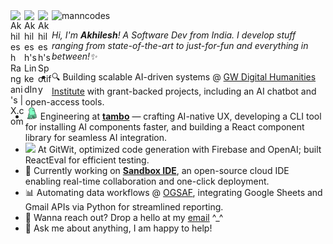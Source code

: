 <a href="https://x.com/heyavi_">
  <img align="left" alt="Akhilesh Rangani's | X.com" width="22px" src="https://cdn.jsdelivr.net/gh/homarr-labs/dashboard-icons/svg/x-light.svg"/>
</a>
<a href="https://www.linkedin.com/in/akhileshrangani/">
  <img align="left" alt="Akhilesh's LinkedIn" width="22px" src="https://cdn.jsdelivr.net/gh/homarr-labs/dashboard-icons/svg/linkedin.svg" />
</a>
<a href="https://open.spotify.com/user/9uj2mp03r2db3rt2nbraf1xwg?si=MAEG3HjvTZmM1JL4Hjotww&utm_source=copy-link&dl_branch=1">
  <img align="left" alt="Akhilesh's Spotify" width="22px" src="https://cdn.jsdelivr.net/gh/homarr-labs/dashboard-icons/svg/spotify.svg" />
</a>

<!-- ![](https://visitor-badge.glitch.me/badge?page_id=akhileshrangani4.akhileshrangani4) -->
<img src="https://komarev.com/ghpvc/?username=akhileshrangani4&label=Profile%20views&color=blueviolet&style=flat" alt="manncodes" />

<br />

*Hi, I'm **Akhilesh**! A Software Dev from India. I develop stuff ranging from state-of-the-art to just-for-fun and everything in between!✨*

- 🔍 Building scalable AI-driven systems @ [GW Digital Humanities Institute](https://gwdhi.org/) with grant-backed projects, including an AI chatbot and open-access tools.
- <img src="https://github.com/tambo-ai/tambo/blob/main/showcase/src/public/logo/icon/Octo-Icon.png" style="width: 20px;"/> Engineering at **[tambo](https:://tambo.co/)** — crafting AI-native UX, developing a CLI tool for installing AI components faster, and building a React component library for seamless AI integration.
- <img src="https://github.com/jamesmurdza/gitwit-dev/blob/main/public/favicons/dark/android-chrome-512x512.png" style="width: 22px;" /> At GitWit, optimized code generation with Firebase and OpenAI; built ReactEval for efficient testing. 
- 🔭 Currently working on **[Sandbox IDE](https://sandbox.gitwit.dev)**, an open-source cloud IDE enabling real-time collaboration and one-click deployment.
- 📊 Automating data workflows @ [OGSAF](https://gradfellowships.gwu.edu/), integrating Google Sheets and Gmail APIs via Python for streamlined reporting.
- 💼 Wanna reach out? Drop a hello at my [email](mailto:akhileshrangani4@gmail.com) ^_^
- 💬 Ask me about anything, I am happy to help!
